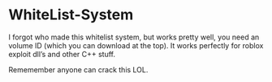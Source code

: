 # WhiteList-System


I forgot who made this whitelist system, but works pretty well, you need an volume ID (which you can download at the top). It works perfectly for roblox exploit dll’s and other C++ stuff.

Rememember anyone can crack this LOL.
